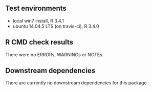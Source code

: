 ## Test environments
* local win7 install, R 3.4.1
* ubuntu 14.04.5 LTS (on travis-ci), R 3.4.0

## R CMD check results
There were no ERRORs, WARNINGs or NOTEs.

## Downstream dependencies
There are currently no downstream dependencies for this package.
